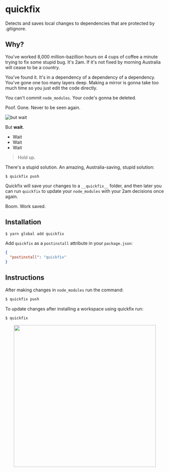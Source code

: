 # quickfix
Detects and saves local changes to dependencies that are protected by .gitignore.

## Why?

You've worked 8,000 million-bazillion hours on 4 cups of coffee a minute trying to fix some stupid bug. It's 2am. If it's not fixed by morning Australia will cease to be a country. 

You've found it. It's in a dependency of a dependency of a dependency. You've gone one too many layers deep. Making a mirror is gonna take too much time so you just edit the code directly. 

You can't commit `node_modules`. Your code's gonna be deleted.  

Poof. Gone. Never to be seen again.

![but wait](https://media.giphy.com/media/11FRmJRii0I8iA/giphy.gif) 

But **wait**. 
* Wait
* Wait
* Wait

> Hold up.

There's a stupid solution. An amazing, Australia-saving, stupid solution:

```
$ quickfix push
```

Quickfix will save your changes to a `__quickfix__` folder, and then later you can run `quickfix` to update your `node_modules` with your 2am decisions once again. 

Boom. Work saved. 

## Installation
```bash 
$ yarn global add quickfix
```

Add `quickfix` as a `postinstall` attribute in your `package.json`:

``` json
{
  "postinstall": "quickfix"
}
```

## Instructions
After making changes in `node_modules` run the command:
```bash
$ quickfix push
```
To update changes after installing a workspace using quickfix run:

```bash
$ quickfix
```

<p align="center">
  <img src="https://media.giphy.com/media/3orifiTqyQVa1cTpIc/giphy.gif" width="450px" />
</p>
